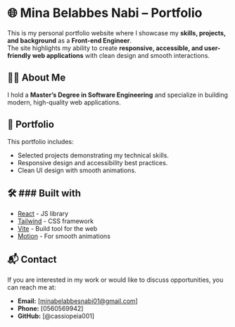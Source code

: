 # 🌐 Mina Belabbes Nabi – Portfolio

This is my personal portfolio website where I showcase my **skills, projects, and background** as a **Front-end Engineer**.  
The site highlights my ability to create **responsive, accessible, and user-friendly web applications** with clean design and smooth interactions.  

## 👩‍💻 About Me

I hold a **Master’s Degree in Software Engineering** and specialize in building modern, high-quality web applications.

## 📂 Portfolio
This portfolio includes:  
- Selected projects demonstrating my technical skills.
- Responsive design and accessibility best practices.  
- Clean UI design with smooth animations.

## 🛠️ ### Built with

- [React](https://reactjs.org/) - JS library
- [Tailwind](https://tailwindcss.com/) - CSS framework 
- [Vite](https://vite.dev/) - Build tool for the web 
- [Motion](https://motion.dev/docs/react) - For smooth animations

## 📬 Contact
If you are interested in my work or would like to discuss opportunities, you can reach me at:  

- **Email:** [minabelabbesnabi01@gmail.com]  
- **Phone:** [0560569942]
- **GitHub:** [@cassiopeia001]  